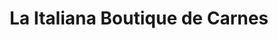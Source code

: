 ---
title: "La Italiana Boutique de Carnes"
url: /montevideo/la-italiana-boutique-de-carnes/
shop: Metzgerei
---